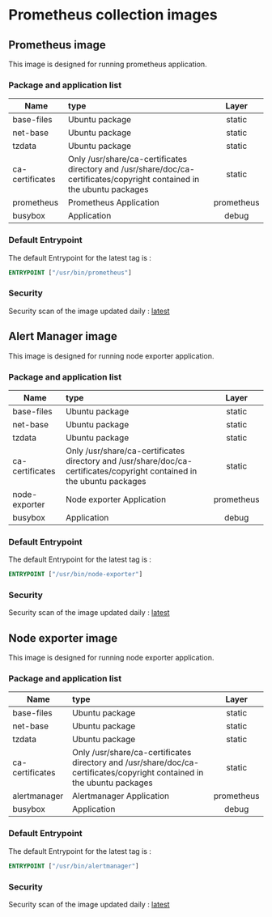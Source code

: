 # Prometheus collection images

## Prometheus image 

This image is designed for running prometheus application.

### Package and application list

| Name            | type                                                         | Layer  |
| --------------- | :----------------------------------------------------------- | :----: |
| base-files      | Ubuntu package                                               | static |
| net-base        | Ubuntu package                                               | static |
| tzdata          | Ubuntu package                                               | static |
| ca-certificates | Only /usr/share/ca-certificates directory and /usr/share/doc/ca-certificates/copyright contained in the ubuntu packages | static |
| prometheus      | Prometheus Application                                       | prometheus |
| busybox         | Application                                                  | debug  |

### Default Entrypoint

The default Entrypoint for the latest tag is :

```dockerfile
ENTRYPOINT ["/usr/bin/prometheus"]
```

### Security

Security scan of the image updated daily : [latest](../../security/table/prometheus_latest)

## Alert Manager image 

This image is designed for running node exporter application.

### Package and application list

| Name            | type                                                         | Layer  |
| --------------- | :----------------------------------------------------------- | :----: |
| base-files      | Ubuntu package                                               | static |
| net-base        | Ubuntu package                                               | static |
| tzdata          | Ubuntu package                                               | static |
| ca-certificates | Only /usr/share/ca-certificates directory and /usr/share/doc/ca-certificates/copyright contained in the ubuntu packages | static |
| node-exporter   | Node exporter Application                                    | prometheus |
| busybox         | Application                                                  | debug  |

### Default Entrypoint

The default Entrypoint for the latest tag is :

```dockerfile
ENTRYPOINT ["/usr/bin/node-exporter"]
```

### Security

Security scan of the image updated daily : [latest](../../security/table/nodeexporter_latest)

## Node exporter image 

This image is designed for running node exporter application.

### Package and application list

| Name            | type                                                         | Layer  |
| --------------- | :----------------------------------------------------------- | :----: |
| base-files      | Ubuntu package                                               | static |
| net-base        | Ubuntu package                                               | static |
| tzdata          | Ubuntu package                                               | static |
| ca-certificates | Only /usr/share/ca-certificates directory and /usr/share/doc/ca-certificates/copyright contained in the ubuntu packages | static |
| alertmanager    | Alertmanager Application                                     | prometheus |
| busybox         | Application                                                  | debug  |

### Default Entrypoint

The default Entrypoint for the latest tag is :

```dockerfile
ENTRYPOINT ["/usr/bin/alertmanager"]
```

### Security

Security scan of the image updated daily : [latest](../../security/table/alertmanager_latest)